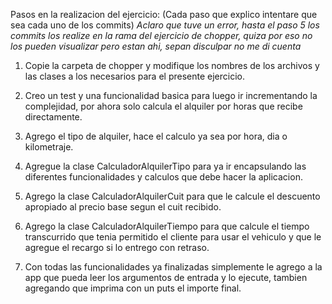 Pasos en la realizacion del ejercicio:
(Cada paso que explico intentare que sea cada uno de los commits)
*Aclaro que tuve un error, hasta el paso 5 los commits los realize en la rama del ejercicio de chopper, quiza por eso no los pueden visualizar pero estan ahi, sepan disculpar no me di cuenta*

1) Copie la carpeta de chopper y modifique los nombres de los archivos y las clases a los necesarios para el presente ejercicio.

2) Creo un test y una funcionalidad basica para luego ir incrementando la complejidad, por ahora solo calcula el alquiler por horas que recibe directamente.

3) Agrego el tipo de alquiler, hace el calculo ya sea por hora, dia o kilometraje.

4) Agregue la clase CalculadorAlquilerTipo para ya ir encapsulando las diferentes funcionalidades y calculos que debe hacer la aplicacion.

5) Agrego la clase CalculadorAlquilerCuit para que le calcule el descuento apropiado al precio base segun el cuit recibido.

6) Agrego la clase CalculadorAlquilerTiempo para que calcule el tiempo transcurrido que tenia permitido el cliente para usar el vehiculo y que le agregue el recargo si lo entrego con retraso.

7) Con todas las funcionalidades ya finalizadas simplemente le agrego a la app que pueda leer los argumentos de entrada y lo ejecute, tambien agregando que imprima con un puts el importe final.